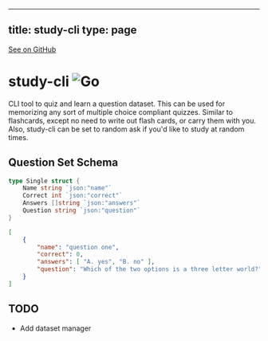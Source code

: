 
---
title: study-cli
type: page
---

[See on GitHub](https://github.com/jakeroggenbuck/study-cli/)

# study-cli ![Go](https://img.shields.io/github/workflow/status/jakeroggenbuck/study-cli/Go?style=for-the-badge)
CLI tool to quiz and learn a question dataset. This can be used for memorizing any sort of multiple choice compliant quizzes. Similar to flashcards, except no need to write out flash cards, or carry them with you. Also, study-cli can be set to random ask if you'd like to study at random times.

## Question Set Schema
```go
type Single struct {
    Name string `json:"name"`
    Correct int `json:"correct"`
    Answers []string `json:"answers"`
    Question string `json:"question"`
}
```

```json
[
    {
        "name": "question one",
        "correct": 0,
        "answers": [ "A. yes", "B. no" ],
        "question": "Which of the two options is a three letter world?",
    }
]
```

## TODO
- Add dataset manager
